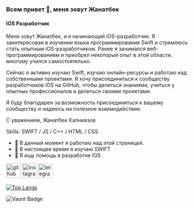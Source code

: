 ### Всем привет 👋, меня зовут Жанатбек
#### IOS Разработчик

Меня зовут Жанатбек, и я начинающий iOS-разработчик. Я заинтересован в изучении языка программирования Swift и стремлюсь стать опытным iOS-разработчиком. Ранее я занимался веб-программированием и приобрел некоторый опыт в этой области, многому учился самостоятельно.

Сейчас я активно изучаю Swift, изучаю онлайн-ресурсы и работаю над собственными проектами. Я хочу присоединиться к сообществу разработчиков iOS на GitHub, чтобы делиться знаниями, учиться у опытных профессионалов и делиться своими проектами.

Я буду благодарен за возможность присоединиться к вашему сообществу и надеюсь на полезное взаимодействие.

С уважением,
Жанатбек Калниязов

Skills: SWIFT / JS / C++ / HTML / CSS

- 🔭 В данный момент я работаю над этой страницей.
- 🌱 В настоящее время я изучаю SWIFT
- 🤔 Я ищу помощь в разработке IOS 


[<img src='https://cdn.jsdelivr.net/npm/simple-icons@3.0.1/icons/github.svg' alt='github' height='40'>](https://github.com/Kalniazzov)  [<img src='https://cdn.jsdelivr.net/npm/simple-icons@3.0.1/icons/instagram.svg' alt='instagram' height='40'>](https://www.instagram.com/kalniyazzov/)  [<img src='https://cdn.jsdelivr.net/npm/simple-icons@3.0.1/icons/telegram.svg' alt='telegram' height='40'>](t.me/kalniyazov17)  

[![Top Langs](https://github-readme-stats.vercel.app/api/top-langs/?username=Kalniazzov)](https://github.com/anuraghazra/github-readme-stats)

![Vaunt Badge](https://api.vaunt.dev/v1/github/entities/Kalniazzov/contributions?format=svg&private=false)  


